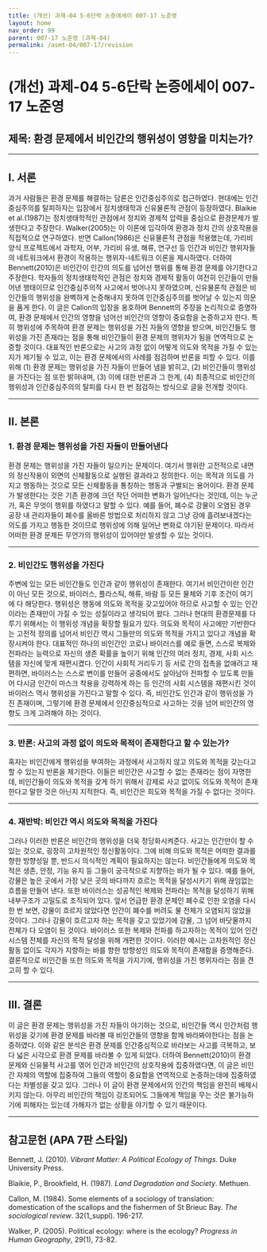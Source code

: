 ```yaml
---
title: (개선) 과제-04 5-6단락 논증에세이 007-17 노준영
layout: home
nav_order: 99
parent: 007-17 노준영 (과제-04)
permalink: /asmt-04/007-17/revision
---
```


# (개선) 과제-04 5-6단락 논증에세이 007-17 노준영 

## 제목: 환경 문제에서 비인간의 행위성이 영향을 미치는가?

---

## I. 서론
과거 사람들은 환경 문제를 해결하는 담론은 인간중심주의로 접근하였다. 현대에는 인간중심주의를 탈피하자는 입장에서 정치생태학과 신유물론적 관점이 등장하였다. Blaikie et al.(1987)는 정치생태학적인 관점에서 정치와 경제적 압력을 중심으로 환경문제가 발생한다고 주장한다. Walker(2005)는 이 이론에 입각하여 환경과 정치 간의 상호작용을 직접적으로 연구하였다. 반면 Callon(1986)은 신유물론적 관점을 적용했는데, 가리비 양식 프로젝트에서 과학자, 어부, 가리비 유생, 해류, 연구선 등 인간과 비인간 행위자들의 네트워크에서 환경이 작용하는 행위자-네트워크 이론을 제시하였다. 더하여 Bennett(2010)은 비인간이 인간의 의도를 넘어선 행위를 통해 환경 문제를 야기한다고 주장한다. 학자들의 정치생태학적인 관점은 정치와 경제적 활동이 여전히 인간들이 만들어낸 행태이므로 인간중심주의적 사고에서 벗어나지 못하였으며, 신유물론적 관점은 비인간들의 행위성을 완벽하게 논증해내지 못하여 인간중심주의를 벗어날 수 있는지 의문을 품게 한다. 이 글은 Callon의 입장을 옹호하며 Bennett의 주장을 논리적으로 증명하여, 환경 문제에서 인간의 영향을 넘어선 비인간의 영향이 중요함을 논증하고자 한다. 특히 행위성에 주목하여 환경 문제는 행위성을 가진 자들의 영향을 받으며, 비인간들도 행위성을 가진 존재라는 점을 통해 비인간들이 환경 문제의 행위자가 됨을 연역적으로 논증할 것이다. 대표적인 반론으로는 사고의 과정 없이 어떻게 의도와 목적을 가질 수 있는지가 제기될 수 있고, 이는 환경 문제에서의 사례를 점검하며 반론을 피할 수 있다. 이를 위해 (1) 환경 문제는 행위성을 가진 자들이 만들어 냄을 밝히고, (2) 비인간들이 행위성을 가진다는 점 또한 밝혀내며, (3) 이에 대한 반론과 그 한계, (4) 최종적으로 비인간의 행위성과 인간중심주의의 탈피를 다시 한 번 점검하는 방식으로 글을 전개할 것이다.


---

## II. 본론

### 1. 환경 문제는 행위성을 가진 자들이 만들어낸다

환경 문제는 행위성을 가진 자들이 일으키는 문제이다. 여기서 행위란 고전적으로 내면의 정신작용이 외면의 신체활동으로 실행된 결과라고 정의한다. 이는 목적과 의도를 가지고 행동하는 것으로 모든 신체활동을 통칭하는 행동과 구별되는 용어이다. 환경 문제가 발생한다는 것은 기존 환경에 크던 작던 어떠한 변화가 일어난다는 것인데, 이는 누군가, 혹은 무엇이 행위를 하였다고 말할 수 있다. 예를 들어, 폐수로 강물이 오염된 경우 공장 내 관리자들이 폐수를 올바른 방법으로 처리하지 않고 그냥 강에 흘려보내겠다는 의도를 가지고 행동한 것이므로 행위성에 의해 일어난 변화로 야기된 문제이다. 따라서 어떠한 환경 문제든 무언가의 행위성이 있어야만 발생할 수 있는 것이다.

---

### 2. 비인간도 행위성을 가진다

주변에 있는 모든 비인간들도 인간과 같이 행위성이 존재한다. 여기서 비인간이란 인간이 아닌 모든 것으로, 바이러스, 플라스틱, 해류, 바람 등 모든 물체와 기후 조건이 여기에 다 해당한다. 행위성은 행동에 의도와 목적을 갖고있어야 하므로 사고할 수 있는 인간이라는 존재만이 가질 수 있는 성질이라고 생각되어 왔다. 그러나 현대의 환경문제를 다루기 위해서는 이 행위성 개념을 확장할 필요가 있다. 의도와 목적이 사고에만 기반한다는 고전적 정의를 넘어서 비인간 역시 그들만의 의도와 목적을 가지고 있다고 개념을 확장시켜야 한다. 대표적인 하나의 비인간인 코로나 바이러스를 예로 들면, 스스로 복제와 전파라는 능력으로 자신의 생존 확률을 높이기 위해 인간의 여러 정치, 경제, 사회 시스템을 자신에 맞게 재편시켰다. 인간이 사회적 거리두기 등 서로 간의 접촉을 없애려고 재편하면, 바이러스는 스스로 변이를 만들어 공중에서도 살아남아 전파할 수 있도록 만들어 다시금 인간이 마스크 착용을 강력하게 하는 등 인간의 사회 시스템을 재편시킨 것이 바이러스 역시 행위성을 가진다고 말할 수 있다. 즉, 비인간도 인간과 같이 행위성을 가진 존재이며, 그렇기에 환경 문제에서 인간중심적으로 사고하는 것을 넘어 비인간의 영향도 크게 고려해야 하는 것이다.

---

### 3. 반론: 사고의 과정 없이 의도와 목적이 존재한다고 할 수 있는가?

혹자는 비인간에게 행위성을 부여하는 과정에서 사고하지 않고 의도와 목적을 갖는다고 할 수 있는지 반론을 제기한다. 이들은 비인간은 사고할 수 없는 존재라는 점이 자명한데, 비인간들이 의도와 목적을 갖게 하기 위해서 강제로 사고 없이도 의도와 목적이 존재한다고 말한 것은 아닌지 지적한다. 즉, 비인간은 희도와 목적을 가질 수 없다는 것이다.

---

### 4. 재반박: 비인간 역시 의도와 목적을 가진다

그러나 이러한 반론은 비인간의 행위성을 더욱 정당화시켜준다. 사고는 인간만이 할 수 있는 것으로, 굉장히 고차원적인 정신활동이다. 그에 비해 의도와 목적은 어떠한 결과를 향한 방향성일 뿐, 반드시 의식적인 계획이 필요하지는 않는다. 비인간들에게 의도와 목적은 생존, 안정, 기능 유지 등 그들이 궁극적으로 지향하는 바가 될 수 있다. 예를 들어, 강물은 높은 곳에서 가장 낮은 곳의 바다까지 흐르는 목적을 달성시키기 위해 끊임없는 흐름을 만들어 낸다. 또한 바이러스는 성공적인 복제와 전파라는 목적을 달성하기 위해 내부구조가 고밀도로 조직되어 있다. 앞서 언급한 환경 문제인 폐수로 인한 오염을 다시 한 번 보면, 강물이 흐르지 않았다면 인간이 폐수를 버려도 물 전체가 오염되지 않았을 것이다. 그러나 강물이 흐르고자 하는 목적을 갖고 있었기에 강물, 그 넘어 바닷물까지 전체가 다 오염이 된 것이다. 바이러스 또한 복제와 전파를 하고자하는 목적이 있어 인간 시스템 전체를 자신의 목적 달성을 위해 개편한 것이다. 이러한 예시는 고차원적인 정신활동 없이도 각자가 지향하는 바를 향한 방향성인 의도와 목적이 존재함을 증명해준다. 결론적으로 비인간들 또한 의도와 목적을 가지기에, 행위성을 가진 행위자라는 점을 견고히 할 수 있다.

---

## III. 결론 

이 글은 환경 문제는 행위성을 가진 자들이 야기하는 것으로, 비인간들 역시 인간처럼 행위성을 갖기에 환경 문제를 바라볼 때 비인간들의 영향을 함께 바라봐야한다는 점을 논증하였다. 이와 같은 분석은 환경 문제를 인간중심적으로 바라보는 사고를 극복하고, 보다 넓은 시각으로 환경 문제를 바라볼 수 있게 되었다. 더하여 Bennett(2010)이 환경 문제와 신유물적 사고를 엮어 인간과 비인간의 상호작용에 집중하였다면, 이 글은 비인간 자체의 역할에 집중하여 그들의 역할이 중요함을 연역적으로 논증하는데에 집중하였다는 차별성을 갖고 있다. 그러나 이 글이 환경 문제에서의 인간의 책임을 완전히 배제시키지 않는다. 아무리 비인간의 책임이 강조되어도 그들에게 책임을 무는 것은 불가능하기에 피해자는 있는데 가해자가 없는 상황을 야기할 수 있기 때문이다.


---

## 참고문헌 (APA 7판 스타일)

Bennett, J. (2010). *Vibrant Matter: A Political Ecology of Things*. Duke University Press.

Blaikie, P., Brookfield, H. (1987). *Land Degradation and Society*.  Methuen.

Callon, M. (1984). Some elements of a sociology of translation: domestication of the scallops and the fishermen of St Brieuc Bay. *The sociological review*. 32(1_suppl). 196-217.

Walker, P. (2005). Political ecology: where is the ecology? *Progress in Human Geography*, 29(1), 73-82.